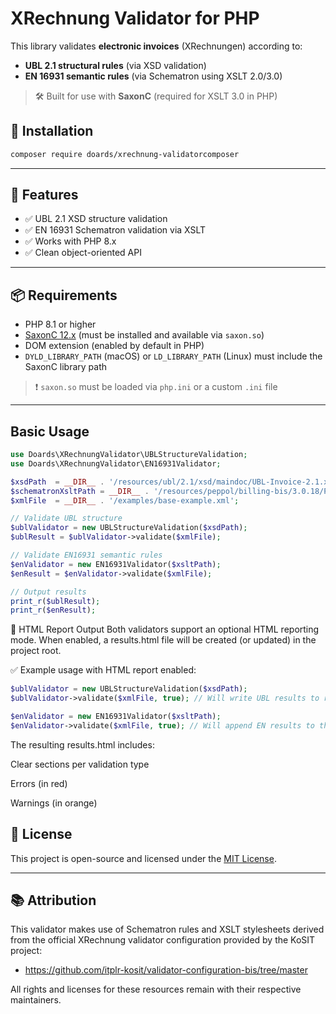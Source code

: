 # XRechnung Validator for PHP

This library validates **electronic invoices** (XRechnungen) according to:

- **UBL 2.1 structural rules** (via XSD validation)
- **EN 16931 semantic rules** (via Schematron using XSLT 2.0/3.0)

> 🛠️ Built for use with **SaxonC** (required for XSLT 3.0 in PHP)

## 📁 Installation

```bash
composer require doards/xrechnung-validatorcomposer
```

---

## 🚀 Features

- ✅ UBL 2.1 XSD structure validation
- ✅ EN 16931 Schematron validation via XSLT
- ✅ Works with PHP 8.x
- ✅ Clean object-oriented API

---

## 📦 Requirements

- PHP 8.1 or higher
- [SaxonC 12.x](https://www.saxonica.com/saxon-c/documentation12/index.html#!starting/installing) (must be installed and available via `saxon.so`)
- DOM extension (enabled by default in PHP)
- `DYLD_LIBRARY_PATH` (macOS) or `LD_LIBRARY_PATH` (Linux) must include the SaxonC library path

> ❗ `saxon.so` must be loaded via `php.ini` or a custom `.ini` file

---

## Basic Usage

```php
use Doards\XRechnungValidator\UBLStructureValidation;
use Doards\XRechnungValidator\EN16931Validator;

$xsdPath  = __DIR__ . '/resources/ubl/2.1/xsd/maindoc/UBL-Invoice-2.1.xsd';
$schematronXsltPath = __DIR__ . '/resources/peppol/billing-bis/3.0.18/PEPPOL-EN16931-UBL.xslt';
$xmlFile  = __DIR__ . '/examples/base-example.xml';

// Validate UBL structure
$ublValidator = new UBLStructureValidation($xsdPath);
$ublResult = $ublValidator->validate($xmlFile);

// Validate EN16931 semantic rules
$enValidator = new EN16931Validator($xsltPath);
$enResult = $enValidator->validate($xmlFile);

// Output results
print_r($ublResult);
print_r($enResult);
```

📄 HTML Report Output
Both validators support an optional HTML reporting mode.
When enabled, a results.html file will be created (or updated) in the project root.

✅ Example usage with HTML report enabled:

```php
$ublValidator = new UBLStructureValidation($xsdPath);
$ublValidator->validate($xmlFile, true); // Will write UBL results to results.html

$enValidator = new EN16931Validator($xsltPath);
$enValidator->validate($xmlFile, true); // Will append EN results to the same file
```

The resulting results.html includes:

Clear sections per validation type

Errors (in red)

Warnings (in orange)

## 📄 License

This project is open-source and licensed under the [MIT License](./LICENSE).

---

## 📚 Attribution

This validator makes use of Schematron rules and XSLT stylesheets derived from the official XRechnung validator configuration provided by the KoSIT project:

- https://github.com/itplr-kosit/validator-configuration-bis/tree/master

All rights and licenses for these resources remain with their respective maintainers.
